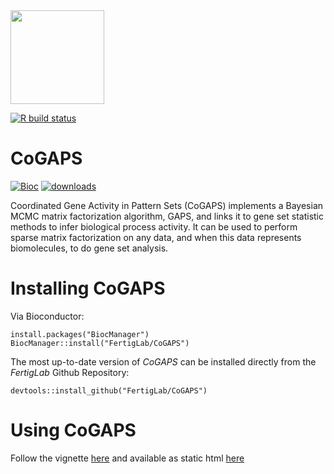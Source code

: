 <img src="https://user-images.githubusercontent.com/25310425/169565420-56958b50-29a2-4032-afb3-08447577d074.png" width="150">

[![R build status](https://github.com/FertigLab/CoGAPS/workflows/r-build-check/badge.svg)](https://github.com/FertigLab/CoGAPS/actions?workflow=r-build-check)

# CoGAPS

[![Bioc](https://bioconductor.org/images/logo_bioconductor.gif)](https://bioconductor.org/packages/CoGAPS)
[![downloads](https://bioconductor.org/shields/downloads/release/CoGAPS.svg)](http://bioconductor.org/packages/stats/bioc/CoGAPS/)

Coordinated Gene Activity in Pattern Sets (CoGAPS) implements a Bayesian MCMC matrix factorization algorithm, GAPS, and links it to gene set statistic methods to infer biological process activity. It can be used to perform sparse matrix factorization on any data, and when this data represents biomolecules, to do gene set analysis.

# Installing CoGAPS

Via Bioconductor:

```
install.packages("BiocManager")
BiocManager::install("FertigLab/CoGAPS")
```

The most up-to-date version of *CoGAPS* can be installed directly from the
*FertigLab* Github Repository:

```
devtools::install_github("FertigLab/CoGAPS")
```

# Using CoGAPS

Follow the vignette [here](https://github.com/FertigLab/CoGAPS/blob/master/vignettes/CoGAPS.Rmd) and available as static html [here](https://rpubs.com/jeanettejohnson/1018399)
